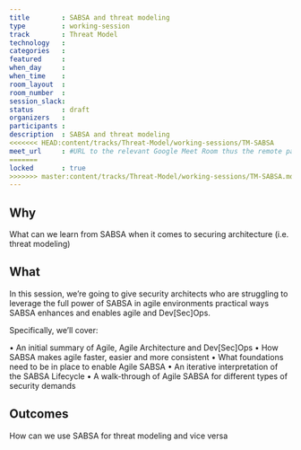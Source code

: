```yaml
---
title        : SABSA and threat modeling
type         : working-session
track        : Threat Model
technology   :
categories   :
featured     :
when_day     :
when_time    :
room_layout  :
room_number  :
session_slack:
status       : draft
organizers   :
participants :
description  : SABSA and threat modeling
<<<<<<< HEAD:content/tracks/Threat-Model/working-sessions/TM-SABSA
meet_url     : #URL to the relevant Google Meet Room thus the remote participants can join a session
=======
locked       : true
>>>>>>> master:content/tracks/Threat-Model/working-sessions/TM-SABSA.md
---
```


## Why

What can we learn from SABSA when it comes to securing architecture (i.e. threat modeling)

## What

In this session, we’re going to give security architects who are struggling to leverage the full power of SABSA in agile environments practical ways SABSA enhances and enables agile and Dev[Sec]Ops.

Specifically, we’ll cover:

• An initial summary of Agile, Agile Architecture and Dev[Sec]Ops
• How SABSA makes agile faster, easier and more consistent
• What foundations need to be in place to enable Agile SABSA
• An iterative interpretation of the SABSA Lifecycle
• A walk-through of Agile SABSA for different types of security demands

## Outcomes

How can we use SABSA for threat modeling and vice versa

